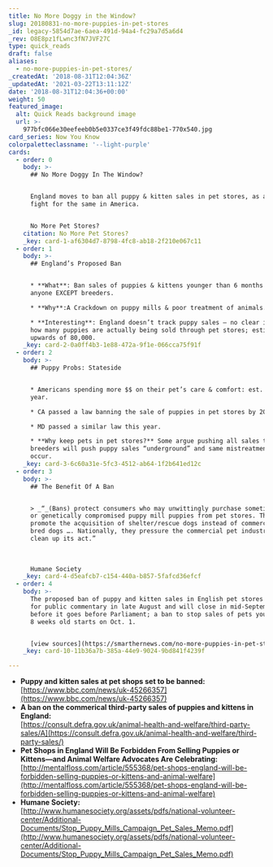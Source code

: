 ```yaml
---
title: No More Doggy in the Window?
slug: 20180831-no-more-puppies-in-pet-stores
_id: legacy-5854d7ae-6aea-491d-94a4-fc29a7d5a6d4
_rev: O8E8pz1fLwnc3fN7JVF27C
type: quick_reads
draft: false
aliases:
  - no-more-puppies-in-pet-stores/
_createdAt: '2018-08-31T12:04:36Z'
_updatedAt: '2021-03-22T13:11:12Z'
date: '2018-08-31T12:04:36+00:00'
weight: 50
featured_image:
  alt: Quick Reads background image
  url: >-
    977bfc066e30eefeeb0b5e0337ce3f49fdc88be1-770x540.jpg
card_series: Now You Know
colorpaletteclassname: '--light-purple'
cards:
  - order: 0
    body: >-
      ## No More Doggy In The Window?


      England moves to ban all puppy & kitten sales in pet stores, as advocates
      fight for the same in America.


      No More Pet Stores?
    citation: No More Pet Stores?
    _key: card-1-af6304d7-8798-4fc8-ab18-2f210e067c11
  - order: 1
    body: >-
      ## England’s Proposed Ban


      * **What**: Ban sales of puppies & kittens younger than 6 months old by
      anyone EXCEPT breeders.

      * **Why**:A Crackdown on puppy mills & poor treatment of animals.

      * **Interesting**: England doesn’t track puppy sales – no clear idea of
      how many puppies are actually being sold through pet stores; estimates
      upwards of 80,000.
    _key: card-2-0a0ff4b3-1e88-472a-9f1e-066cca75f91f
  - order: 2
    body: >-
      ## Puppy Probs: Stateside


      * Americans spending more $$ on their pet’s care & comfort: est. $70B this
      year.

      * CA passed a law banning the sale of puppies in pet stores by 2019.

      * MD passed a similar law this year.

      * **Why keep pets in pet stores?** Some argue pushing all sales to
      breeders will push puppy sales “underground” and same mistreatment to
      occur.
    _key: card-3-6c60a31e-5fc3-4512-ab64-1f2b641ed12c
  - order: 3
    body: >-
      ## The Benefit Of A Ban


      > _“_(Bans) protect consumers who may unwittingly purchase sometimes sick
      or genetically compromised puppy mill puppies from pet stores. They
      promote the acquisition of shelter/rescue dogs instead of commercially
      bred dogs …. Nationally, they pressure the commercial pet industry to
      clean up its act.”  
        
        
        
      Humane Society
    _key: card-4-d5eafcb7-c154-440a-b857-5fafcd36efcf
  - order: 4
    body: >-
      The proposed ban of puppy and kitten sales in English pet stores opened
      for public commentary in late August and will close in mid-September
      before it goes before Parliament; a ban to stop sales of pets younger than
      8 weeks old starts on Oct. 1.


      [view sources](https://smarthernews.com/no-more-puppies-in-pet-stores/)
    _key: card-10-11b36a7b-385a-44e9-9024-9bd841f4239f

---
```

* **Puppy and kitten sales at pet shops set to be banned:**  
[https://www.bbc.com/news/uk-45266357](https://www.bbc.com/news/uk-45266357)
* **A ban on the commerical third-party sales of puppies and kittens in England:**  
[https://consult.defra.gov.uk/animal-health-and-welfare/third-party-sales/A](https://consult.defra.gov.uk/animal-health-and-welfare/third-party-sales/)
* **Pet Shops in England Will Be Forbidden From Selling Puppies or Kittens—and Animal Welfare Advocates Are Celebrating:**  
[http://mentalfloss.com/article/555368/pet-shops-england-will-be-forbidden-selling-puppies-or-kittens-and-animal-welfare](http://mentalfloss.com/article/555368/pet-shops-england-will-be-forbidden-selling-puppies-or-kittens-and-animal-welfare)
* **Humane Society:**  
[http://www.humanesociety.org/assets/pdfs/national-volunteer-center/Additional-Documents/Stop_Puppy_Mills_Campaign_Pet_Sales_Memo.pdf](http://www.humanesociety.org/assets/pdfs/national-volunteer-center/Additional-Documents/Stop_Puppy_Mills_Campaign_Pet_Sales_Memo.pdf)